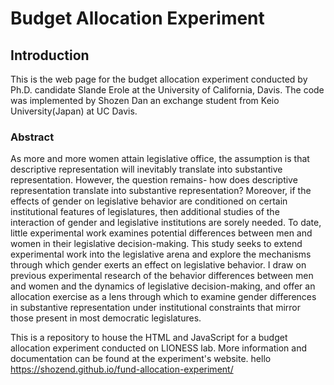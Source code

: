 # Budget Allocation Experiment

## Introduction
This is the web page for the budget allocation experiment conducted by Ph.D. candidate Slande Erole at the University of California, Davis. The code was implemented by Shozen Dan an exchange student from Keio University(Japan) at UC Davis.

### Abstract
As more and more women attain legislative office, the assumption is that descriptive representation will inevitably translate into substantive representation. However, the question remains- how does descriptive representation translate into substantive representation? Moreover, if the effects of gender on legislative behavior are conditioned on certain institutional features of legislatures, then additional studies of the interaction of gender and legislative institutions are sorely needed. To date, little experimental work examines potential differences between men and women in their legislative decision-making. This study seeks to extend experimental work into the legislative arena and explore the mechanisms through which gender exerts an effect on legislative behavior. I draw on previous experimental research of the behavior differences between men and women and the dynamics of legislative decision-making, and offer an allocation exercise as a lens through which to examine gender differences in substantive representation under institutional constraints that mirror those present in most democratic legislatures.

This is a repository to house the HTML and JavaScript for a budget allocation experiment conducted on LIONESS lab.
More information and documentation can be found at the experiment's website. hello
https://shozend.github.io/fund-allocation-experiment/
